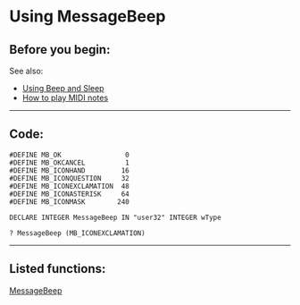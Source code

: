 <link rel="stylesheet" type="text/css" href="../css/win32api.css">  
<link rel="stylesheet" href="https://cdnjs.cloudflare.com/ajax/libs/font-awesome/4.7.0/css/font-awesome.min.css">

# Using MessageBeep

## Before you begin:
See also:

* [Using Beep and Sleep](sample_240.md)  
* [How to play MIDI notes](sample_537.md)  
  
***  


## Code:
```foxpro  
#DEFINE MB_OK                0
#DEFINE MB_OKCANCEL          1
#DEFINE MB_ICONHAND         16
#DEFINE MB_ICONQUESTION     32
#DEFINE MB_ICONEXCLAMATION  48
#DEFINE MB_ICONASTERISK     64
#DEFINE MB_ICONMASK        240

DECLARE INTEGER MessageBeep IN "user32" INTEGER wType
	
? MessageBeep (MB_ICONEXCLAMATION)  
```  
***  


## Listed functions:
[MessageBeep](../libraries/user32/MessageBeep.md)  
